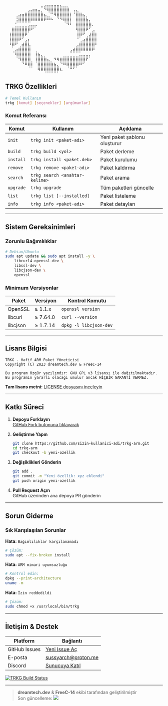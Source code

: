 <p align="center">
<pre>
⠀⠀⠀⠀⠀⠀⠀⠀⠀⠀⠀⠤⣴⣶⣶⣶⣶⣦⣤⣄⠀⠀⠀⠀⠀⠀⠀⠀⠀⠀
⠀⠀⠀⠀⠀⠀⣀⣴⣾⣿⣶⣄⠈⠻⣿⣿⣿⣿⣿⣿⡀⢰⣦⣀⠀⠀⠀⠀⠀⠀
⠀⠀⠀⢠⣾⣿⣿⣿⣿⣿⣿⣿⣷⣤⡀⠙⢿⣿⣿⣿⡇⠀⣿⣿⣷⡄⠀⠀⠀
⠀⠀⠀⡰⠿⠿⠿⠿⠛⠛⠛⠛⠋⠉⠉⠀⠀⠈⠻⣿⡇⠀⣿⣿⣿⣿⣆⠀⠀⠀
⠀⠀⣀⣤⣤⣤⣤⣴⣶⠖⠀⠀⠀⠀⠀⠀⠀⠀⠀⠈⠁⠀⣿⣿⣿⣿⡿⠂⠀⠀
⠀⢀⣿⣿⣿⣿⣿⠟⠁⠀⠀⠀⠀⠀⠀⠀⠀⠀⠀⠀⠀⠀⢹⣿⣿⠋⢀⣴⡀⠀
⠀⢸⣿⣿⣿⡿⠋⠀⠀⠀⠀⠀⠀⠀⠀⠀⠀⠀⠀⠀⠀⠀⢸⠟⠁⣠⣾⣿⡇⠀
⠀⢸⣿⣿⠋⢀⣴⡇⠀⠀⠀⠀⠀⠀⠀⠀⠀⠀⠀⠀⠀⠀⠀⣠⣾⣿⣿⣿⡇⠀
⠀⠈⠟⠁⣠⣿⣿⣷⠀⠀⠀⠀⠀⠀⠀⠀⠀⠀⠀⠀⠀⢀⣴⣿⣿⣿⣿⣿⠁⠀
⠀⠀⠠⣾⣿⣿⣿⣿⠀⢠⡀⠀⠀⠀⠀⠀⠀⠀⠀⠀⠴⠿⠿⠟⠛⠛⠛⠋⠀⠀
⠀⠀⠀⠹⣿⣿⣿⣿⠀⢸⣿⣦⣄⠀⠀⣀⣀⣀⣤⣤⣤⣤⣤⣶⣶⣶⠆⠀⠀⠀
⠀⠀⠀⠀⠘⢿⣿⣿⡄⠸⣿⣿⣿⣷⣄⡈⠙⢿⣿⣿⣿⣿⣿⣿⡿⠃⠀⠀⠀⠀
⠀⠀⠀⠀⠀⠀⠉⠻⠇⠀⣿⣿⣿⣿⣿⣿⣦⡀⠉⠻⣿⡿⠟⠉⠀⠀⠀⠀⠀⠀
⠀⠀⠀⠀⠀⠀⠀⠀⠀⠀⠙⠛⠻⠿⠿⠿⠟⠓⠀⠀⠀⠀⠀⠀⠀⠀⠀⠀⠀
</pre>
</p>

## TRKG Özellikleri

```bash
# Temel Kullanım
trkg [komut] [seçenekler] [argümanlar]
```

### Komut Referansı
| Komut       | Kullanım                      | Açıklama                     |
|-------------|-------------------------------|------------------------------|
| `init`      | `trkg init <paket-adı>`       | Yeni paket şablonu oluşturur |
| `build`     | `trkg build <yol>`            | Paket derleme                |
| `install`   | `trkg install <paket.deb>`    | Paket kurulumu               |
| `remove`    | `trkg remove <paket-adı>`     | Paket kaldırma               |
| `search`    | `trkg search <anahtar-kelime>`| Paket arama                  |
| `upgrade`   | `trkg upgrade`                | Tüm paketleri güncelle       |
| `list`      | `trkg list [--installed]`     | Paket listeleme              |
| `info`      | `trkg info <paket-adı>`       | Paket detayları              |

---

##  Sistem Gereksinimleri

### Zorunlu Bağımlılıklar
```bash
# Debian/Ubuntu
sudo apt update && sudo apt install -y \
    libcurl4-openssl-dev \
    libssl-dev \
    libcjson-dev \
    openssl
```

### Minimum Versiyonlar
| Paket       | Versiyon  | Kontrol Komutu               |
|-------------|-----------|------------------------------|
| OpenSSL     | ≥ 1.1.x   | `openssl version`            |
| libcurl     | ≥ 7.64.0  | `curl --version`             |
| libcjson    | ≥ 1.7.14  | `dpkg -l libcjson-dev`       |

---

##  Lisans Bilgisi

```text
TRKG - Hafif ARM Paket Yöneticisi
Copyright (C) 2023 dreamtech.dev & FreeC-14

Bu program özgür yazılımdır: GNU GPL v3 lisansı ile dağıtılmaktadır.
Bu programın yararlı olacağı umulur ancak HİÇBİR GARANTİ VERMEZ.
```

**Tam lisans metni:** [LICENSE dosyasını inceleyin](LICENSE)

---

##  Katkı Süreci

1. **Depoyu Forklayın**  
   [GitHub Fork butonuna tıklayarak](https://github.com/dreamtech-dev/trkg-arm/fork)

2. **Geliştirme Yapın**  
   ```bash
   git clone https://github.com/sizin-kullanici-adi/trkg-arm.git
   cd trkg-arm
   git checkout -b yeni-ozellik
   ```

3. **Değişiklikleri Gönderin**  
   ```bash
   git add .
   git commit -m "Yeni özellik: xyz eklendi"
   git push origin yeni-ozellik
   ```

4. **Pull Request Açın**  
   GitHub üzerinden ana depoya PR gönderin

---

##  Sorun Giderme

### Sık Karşılaşılan Sorunlar

**Hata:** `Bağımlılıklar karşılanamadı`
```bash
# Çözüm:
sudo apt --fix-broken install
```

**Hata:** `ARM mimari uyumsuzluğu`
```bash
# Kontrol edin:
dpkg --print-architecture
uname -m
```

**Hata:** `İzin reddedildi`
```bash
# Çözüm:
sudo chmod +x /usr/local/bin/trkg
```

---

##  İletişim & Destek

| Platform       | Bağlantı                              |
|----------------|---------------------------------------|
| GitHub Issues  | [Yeni Issue Aç](https://github.com/freec-14/trkg-arm/issues) |
| E-posta        | sussyarch@proton.me               |
| Discord        | [Sunucuya Katıl](https://discord.gg/mEYASMKRkn) |

[![TRKG Build Status](https://img.shields.io/github/actions/workflow/status/dreamtech-dev/trkg-arm/build.yml?label=Build&style=for-the-badge)](https://github.com/dreamtech-dev/trkg-arm/actions)

---

> **dreamtech.dev** & **FreeC-14** ekibi tarafından geliştirilmiştir  
> Son güncelleme: ![](https://img.shields.io/github/last-commit/dreamtech-dev/trkg-arm?color=blue&label=Güncelleme&style=flat-square)
```

